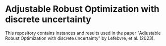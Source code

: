 # Adjustable Robust Optimization with discrete uncertainty

This repository contains instances and results used in the paper "Adjustable Robust Optimization with discrete uncertainty" by Lefebvre, et al. (2023). 
